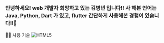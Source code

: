 ### 안녕하세요! web 개발자 희망하고 있는 김병년 입니다!! 사 해본 언어는 Java, Python, Dart 가 있고, flutter 간단하게 사용해본 경험이 있습니다!!👋

🏃‍♂️ 사용 기술
<img alt="HTML5" src ="https://img.shields.io/badge/HTML5-E34F26.svg?&style=for-the-badge&logo=HTML5&logoColor=white"/>


<!--
**KimByeongNyeon/KimByeongNyeon** is a ✨ _special_ ✨ repository because its `README.md` (this file) appears on your GitHub profile.

Here are some ideas to get you started:

- 🔭 I’m currently working on ...
- 🌱 I’m currently learning ...
- 👯 I’m looking to collaborate on ...
- 🤔 I’m looking for help with ...
- 💬 Ask me about ...
- 📫 How to reach me: ...
- 😄 Pronouns: ...
- ⚡ Fun fact: ...
-->
